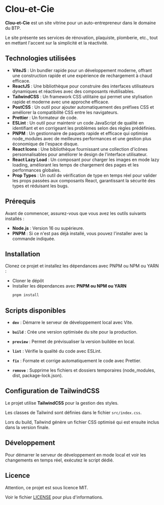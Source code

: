 # Clou-et-Cie

**Clou-et-Cie** est un site vitrine pour un auto-entrepreneur dans le domaine du BTP.

Le site présente ses services de rénovation, plaquiste, plomberie, etc., tout en mettant l'accent sur la simplicité et la réactivité.

## Technologies utilisées

- **ViteJS** : Un bundler rapide pour un développement moderne, offrant une construction rapide et une expérience de rechargement à chaud efficace.
- **ReactJS** : Une bibliothèque pour construire des interfaces utilisateurs dynamiques et réactives avec des composants réutilisables.
- **TailwindCSS** : Un framework CSS utilitaire qui permet une stylisation rapide et moderne avec une approche efficace.
- **PostCSS** : Un outil pour ajouter automatiquement des préfixes CSS et améliorer la compatibilité CSS entre les navigateurs.
- **Prettier** : Un formateur de code.
- **ESLint** : Un outil pour maintenir un code JavaScript de qualité en identifiant et en corrigeant les problèmes selon des règles prédéfinies.
- **PNPM** : Un gestionnaire de paquets rapide et efficace qui optimise node_modules avec de meilleures performances et une gestion plus économique de l'espace disque.
- **React Icons** : Une bibliothèque fournissant une collection d'icônes personnalisables pour améliorer le design de l'interface utilisateur.
- **React Lazy Load** : Un composant pour charger les images en mode lazy loading, améliorant les temps de chargement des pages et les performances globales.
- **Prop Types** : Un outil de vérification de type en temps réel pour valider les props passées aux composants React, garantissant la sécurité des types et réduisant les bugs.

## Prérequis

Avant de commencer, assurez-vous que vous avez les outils suivants installés :

- **Node.js** : Version 16 ou supérieure.
- **PNPM** : Si ce n'est pas déjà installé, vous pouvez l'installer avec la commande indiquée.

## Installation

Clonez ce projet et installez les dépendances avec PNPM ou NPM ou YARN :

- Cloner le dépôt
- Installer les dépendances avec **PNPM ou NPM ou YARN**
  ```bash
  pnpm install
  ```

## Scripts disponibles

- **`dev`** : Démarre le serveur de développement local avec Vite.

- **`build`** : Crée une version optimisée du site pour la production.

- **`preview`** : Permet de prévisualiser la version buildée en local.

- **`lint`** : Vérifie la qualité du code avec ESLint.

- **`fix`** : Formate et corrige automatiquement le code avec Prettier.

- **`remove`** : Supprime les fichiers et dossiers temporaires (node_modules, dist, package-lock.json).

## Configuration de TailwindCSS

Le projet utilise **TailwindCSS** pour la gestion des styles.

Les classes de Tailwind sont définies dans le fichier `src/index.css`.

Lors du build, Tailwind génère un fichier CSS optimisé qui est ensuite inclus dans la version finale.

## Développement

Pour démarrer le serveur de développement en mode local et voir les changements en temps réel, exécutez le script dédié.

## Licence

Attention, ce projet est sous licence MIT.

Voir le fichier [LICENSE](LICENSE.md) pour plus d'informations.
